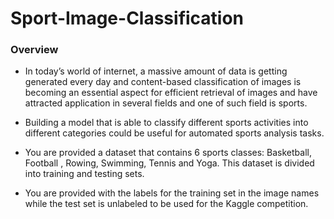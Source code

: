 # Sport-Image-Classification
### Overview
  - In today’s world of internet, a massive amount of data is getting generated every day and content-based classification of images is becoming an essential aspect for efficient retrieval of images and have attracted application in several fields and one of such field is sports.

  - Building a model that is able to classify different sports activities into different categories could be useful for automated sports analysis tasks.

  - You are provided a dataset that contains 6 sports classes: Basketball, Football , Rowing, Swimming, Tennis and Yoga. This dataset is divided into training and      testing sets.

  - You are provided with the labels for the training set in the image names while the test set is unlabeled to be used for the Kaggle competition.
